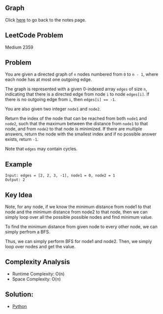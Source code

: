 ## Graph 
Click [here](../notes.md) to go back to the notes page.

## LeetCode Problem
Medium 2359

## Problem
You are given a directed graph of `n` nodes numbered from `0` to `n - 1`, where each node has at most one outgoing edge.

The graph is represented with a given 0-indexed array `edges` of size `n`, indicating that there is a directed edge from node `i` to node `edges[i]`. If there is no outgoing edge from `i`, then `edges[i] == -1`.

You are also given two integer `node1` and `node2`.

Return the index of the node that can be reached from both `node1` and `node2`, such that the maximum between the distance from `node1` to that node, and from `node2` to that node is minimized. If there are multiple answers, return the node with the smallest index and if no possible answer exists, return `-1`.

Note that `edges` may contain cycles.

## Example
```
Input: edges = [2, 2, 3, -1], node1 = 0, node2 = 1
Output: 2
```

## Key Idea
Note, for any node, if we know the minimum distance from node1 to that node and the minimum distance from node2 to that node, then we can simply loop over all the possible possible nodes and find minimum value.

To find the minimum distance from given node to every other node, we can simply perfrom a BFS.

Thus, we can simply perform BFS for node1 and node2. Then, we simply loop over nodes and get the value.

## Complexity Analysis
- Runtime Complexity: O(n)
- Space Complexity: O(n)

## Solution:
- [Python](./solution.py)